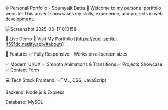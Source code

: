 🌐 Personal Portfolio - Soumyajit Datta
🚀 Welcome to my personal portfolio website! This project showcases my skills, experience, and projects in web development.


![Screenshot 2025-03-17 010158](https://github.com/user-attachments/assets/958ee0f3-461a-4938-a4b1-733a2996024b)

🔗 Live Demo
🔹 Visit My Portfolio [(https://cool-sprite-4591dc.netlify.app/#about)]

📌 Features
✅ Fully Responsive - Works on all screen sizes

✅ Modern UI/UX
✅ Smooth Animations & Transitions
✅ Projects Showcase
✅ Contact Form 

💻 Tech Stack
Frontend: HTML, CSS, JavaScript

Backend: Node.js & Express 

Database: MySQL 
